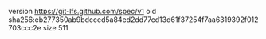 version https://git-lfs.github.com/spec/v1
oid sha256:eb277350ab9bdcced5a84ed2dd77cd13d61f37254f7aa6319392f012703ccc2e
size 511
